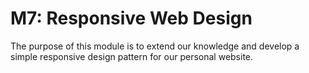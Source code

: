 # M7: Responsive Web Design

The purpose of this module is to extend our knowledge and develop a simple responsive design pattern for our personal website.